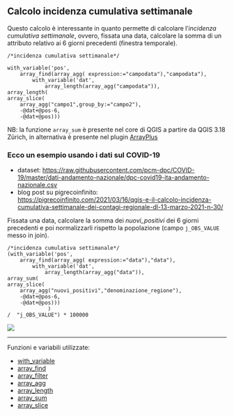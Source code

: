 ## Calcolo incidenza cumulativa settimanale

Questo calcolo è interessante in quanto permette di calcolare l’_incidenza cumulativa settimanale_, ovvero, fissata una data, calcolare la somma di un attributo relativo ai 6 giorni precedenti (finestra temporale).

```
/*incidenza cumulativa settimanale*/

with_variable('pos',
    array_find(array_agg( expression:="campodata"),"campodata"),
        with_variable('dat',
            array_length(array_agg("campodata")),
array_length(
array_slice(
    array_agg("campo1",group_by:="campo2"),
    -@dat+@pos-6,
    -@dat+@pos)))
```

NB: la funzione `array_sum` è presente nel core di QGIS a partire da QGIS 3.18 Zürich, in alternativa è presente nel plugin [ArrayPlus](https://plugins.qgis.org/plugins/arrayplus/)

### Ecco un esempio usando i dati sul COVID-19

- dataset: <https://raw.githubusercontent.com/pcm-dpc/COVID-19/master/dati-andamento-nazionale/dpc-covid19-ita-andamento-nazionale.csv>
- blog post su pigrecoinfinito: <https://pigrecoinfinito.com/2021/03/16/qgis-e-il-calcolo-incidenza-cumulativa-settimanale-dei-contagi-regionale-dl-13-marzo-2021-n-30/>

Fissata una data, calcolare la somma dei _nuovi_positivi_ dei 6 giorni precedenti e poi normalizzarli rispetto la popolazione (campo `j_OBS_VALUE` messo in join).

```
/*incidenza cumulativa settimanale*/
(with_variable('pos',
    array_find(array_agg( expression:="data"),"data"),
        with_variable('dat',
            array_length(array_agg("data")),
array_sum(
array_slice(
    array_agg("nuovi_positivi","denominazione_regione"),
    -@dat+@pos-6,
    -@dat+@pos)))
             )
/  "j_OBS_VALUE") * 100000
```

![](https://pigrecoinfinito.files.wordpress.com/2021/03/image-33.png)

---

Funzioni e variabili utilizzate:

* [with_variable](../gr_funzioni/variabili/with_variable.md)
* [array_find](../gr_funzioni/array/array_unico.md#array_find)
* [array_filter](../gr_funzioni/array/array_unico.md#array_filter)
* [array_agg](../gr_funzioni/aggrega/aggrega_unico.md#array_agg)
* [array_length](../gr_funzioni/aggrega/aggrega_unico.md#array_length)
* [array_sum](../gr_funzioni/aggrega/aggrega_unico.md#array_sum)
* [array_slice](../gr_funzioni/aggrega/aggrega_unico.md#array_slice)
